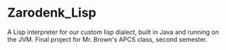 # Zarodenk_Lisp
A Lisp interpreter for our custom lisp dialect, built in Java and running on the JVM.  Final project for Mr. Brown's APCS class, second semester.
